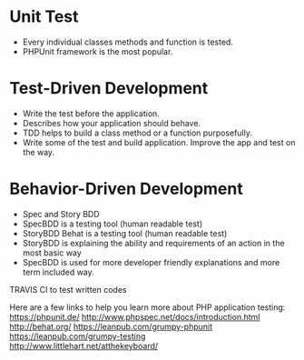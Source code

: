 # Unit Test
- Every individual classes methods and function is tested.
- PHPUnit framework is the most popular.

# Test-Driven Development
- Write the test before the application.
- Describes how your application should behave.
- TDD helps to build a class method or a function purposefully.
- Write some of the test and build application. Improve the app and test on the way.

# Behavior-Driven Development
- Spec and Story BDD
- SpecBDD is a testing tool (human readable test)
- StoryBDD Behat is a testing tool (human readable test)
- StoryBDD is explaining the ability and requirements of an action in the most basic way
- SpecBDD is used for more developer friendly explanations and more term included way.


TRAVIS CI to test written codes


Here are a few links to help you learn more about PHP application testing:
https://phpunit.de/
http://www.phpspec.net/docs/introduction.html
http://behat.org/
https://leanpub.com/grumpy-phpunit
https://leanpub.com/grumpy-testing
http://www.littlehart.net/atthekeyboard/